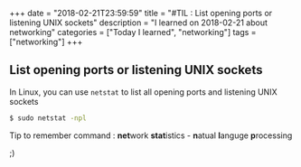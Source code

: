 +++
date = "2018-02-21T23:59:59"
title = "#TIL : List opening ports or listening UNIX sockets"
description = "I learned on 2018-02-21 about networking"
categories = ["Today I learned", "networking"]
tags = ["networking"]
+++



## List opening ports or listening UNIX sockets

In Linux, you can use `netstat` to list all opening ports and listening UNIX sockets

```bash
$ sudo netstat -npl
```

Tip to remember command : **net**work **stat**istics - **n**atual **l**anguge **p**rocessing

;)

